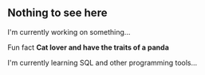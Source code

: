 ## Nothing to see here

I'm currently working on something...

Fun fact **Cat lover and have the traits of a panda**

I'm currently learning SQL and other programming tools...
